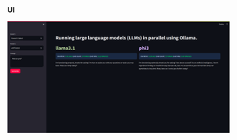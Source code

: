 ### UI
![ui_check](https://github.com/TGouriSankar/Ollama-Local-Chat-Interface/blob/main/count/ui_check.png)
